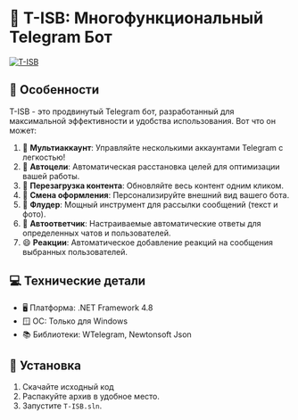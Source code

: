 # 🚀 T-ISB: Многофункциональный Telegram Бот

[![T-ISB](https://s.iimg.su/s/26/th_JCH0pcjztzmRy8AwNuA2OMebbheofnVUfO6yNeYv.jpg)](https://iimg.su/i/qBPzF)

## 🌟 Особенности

T-ISB - это продвинутый Telegram бот, разработанный для максимальной эффективности и удобства использования. Вот что он может:

1. 👥 **Мультиаккаунт**: Управляйте несколькими аккаунтами Telegram с легкостью!
2. 🎯 **Автоцели**: Автоматическая расстановка целей для оптимизации вашей работы.
3. 🔄 **Перезагрузка контента**: Обновляйте весь контент одним кликом.
4. 🎨 **Смена оформления**: Персонализируйте внешний вид вашего бота.
5. 📢 **Флудер**: Мощный инструмент для рассылки сообщений (текст и фото).
6. 🤖 **Автоответчик**: Настраиваемые автоматические ответы для определенных чатов и пользователей.
7. 😄 **Реакции**: Автоматическое добавление реакций на сообщения выбранных пользователей.

## 💻 Технические детали

- 🖥️ Платформа: .NET Framework 4.8
- 🪟 ОС: Только для Windows
- 📚 Библиотеки: WTelegram, Newtonsoft Json

## 🚀 Установка

1. Скачайте исходный код
2. Распакуйте архив в удобное место.
3. Запустите `T-ISB.sln`.
